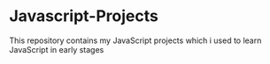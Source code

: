 # Javascript-Projects
This repository contains my JavaScript projects which i used to learn JavaScript in early stages
